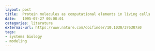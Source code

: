 ```yaml
---
layout: post
title:  Protein molecules as computational elements in living cells
date:   1995-07-27 00:00:01
categories: literature
external-url: https://www.nature.com/doifinder/10.1038/376307a0
tags:
- systems biology
- modeling
---
```

